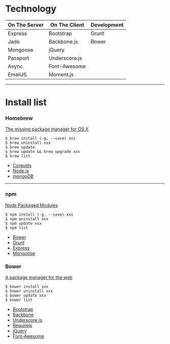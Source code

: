 Technology
============

| On The Server | On The Client  | Development |
| ------------- | -------------- | ----------- |
| Express       | Bootstrap      | Grunt       |
| Jade          | Backbone.js    | Bower       |
| Mongoose      | jQuery         |             |
| Passport      | Underscore.js  |             |
| Async         | Font-Awesome   |             |
| EmailJS       | Moment.js      |             |

-------------

Install list
============
### Homebrew

[The missing package manager for OS X](http://brew.sh)

	$ brew install (-g, --save) xxx
	$ brew uninstall xxx
	$ brew update
	$ brew update && brew upgrade xxx
	$ brew list
	
 * [Coreutils](http://www.gnu.org/software/coreutils/)
 * [Node.js](http://nodejs.org)
 * [mongoDB](http://docs.mongodb.org/manual/tutorial/install-mongodb-on-os-x/)

----------------

### npm
[Node Packaged Modules](https://www.npmjs.org)

	$ npm install (-g, --save) xxx
	$ npm uninstall xxx
	$ npm update xxx
	$ npm list
	
 * [Bower](http://bower.io)
 * [Grunt](http://gruntjs.com/getting-started)
 * [Express](http://expressjs.com)
 * [Mongoose](https://www.npmjs.org/package/mongoose)
 
### Bower
[A package manager for the web](http://bower.io)

	$ bower install xxx
	$ bower uninstall xxx
	$ bower update xxx
	$ bower list
	
 * [Bootstrap](http://getbootstrap.com)
 * [Backbone](http://backbonejs.org)
 * [Underscore.js](http://underscorejs.org)
 * [Requirejs](http://requirejs.org)
 * [jQuery](http://jquery.com)
 * [Font-Awesome](http://fortawesome.github.io/Font-Awesome/)
 